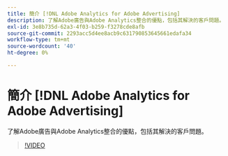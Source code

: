 ```yaml
---
title: 簡介 [!DNL Adobe Analytics for Adobe Advertising]
description: 了解Adobe廣告與Adobe Analytics整合的優點，包括其解決的客戶問題。
exl-id: 3e8b735d-62a3-4f03-b259-f3278cde8afb
source-git-commit: 2293acc5d4ee8acb9c631790853645661edafa34
workflow-type: tm+mt
source-wordcount: '40'
ht-degree: 0%

---
```


# 簡介 [!DNL Adobe Analytics for Adobe Advertising]

了解Adobe廣告與Adobe Analytics整合的優點，包括其解決的客戶問題。

>[!VIDEO](https://video.tv.adobe.com/v/33491)
